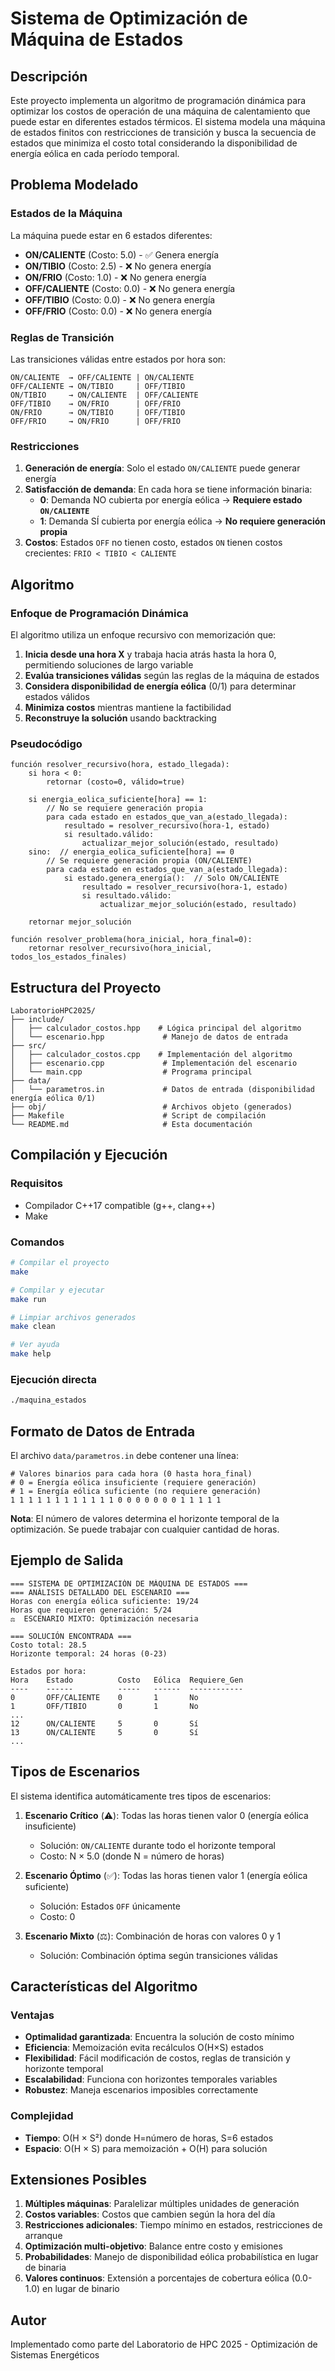 # Sistema de Optimización de Máquina de Estados

## Descripción

Este proyecto implementa un algoritmo de programación dinámica para optimizar los costos de operación de una máquina de calentamiento que puede estar en diferentes estados térmicos. El sistema modela una máquina de estados finitos con restricciones de transición y busca la secuencia de estados que minimiza el costo total considerando la disponibilidad de energía eólica en cada período temporal.

## Problema Modelado

### Estados de la Máquina

La máquina puede estar en 6 estados diferentes:
- **ON/CALIENTE** (Costo: 5.0) - ✅ Genera energía
- **ON/TIBIO** (Costo: 2.5) - ❌ No genera energía  
- **ON/FRIO** (Costo: 1.0) - ❌ No genera energía
- **OFF/CALIENTE** (Costo: 0.0) - ❌ No genera energía
- **OFF/TIBIO** (Costo: 0.0) - ❌ No genera energía
- **OFF/FRIO** (Costo: 0.0) - ❌ No genera energía

### Reglas de Transición

Las transiciones válidas entre estados por hora son:

```
ON/CALIENTE  → OFF/CALIENTE | ON/CALIENTE
OFF/CALIENTE → ON/TIBIO     | OFF/TIBIO
ON/TIBIO     → ON/CALIENTE  | OFF/CALIENTE
OFF/TIBIO    → ON/FRIO      | OFF/FRIO
ON/FRIO      → ON/TIBIO     | OFF/TIBIO
OFF/FRIO     → ON/FRIO      | OFF/FRIO
```

### Restricciones

1. **Generación de energía**: Solo el estado `ON/CALIENTE` puede generar energía
2. **Satisfacción de demanda**: En cada hora se tiene información binaria:
   - **0**: Demanda NO cubierta por energía eólica → **Requiere estado `ON/CALIENTE`**
   - **1**: Demanda SÍ cubierta por energía eólica → **No requiere generación propia**
3. **Costos**: Estados `OFF` no tienen costo, estados `ON` tienen costos crecientes: `FRIO < TIBIO < CALIENTE`

## Algoritmo

### Enfoque de Programación Dinámica

El algoritmo utiliza un enfoque recursivo con memorización que:

1. **Inicia desde una hora X** y trabaja hacia atrás hasta la hora 0, permitiendo soluciones de largo variable
2. **Evalúa transiciones válidas** según las reglas de la máquina de estados
3. **Considera disponibilidad de energía eólica** (0/1) para determinar estados válidos
4. **Minimiza costos** mientras mantiene la factibilidad
5. **Reconstruye la solución** usando backtracking

### Pseudocódigo

```
función resolver_recursivo(hora, estado_llegada):
    si hora < 0:
        retornar (costo=0, válido=true)
    
    si energia_eolica_suficiente[hora] == 1:
        // No se requiere generación propia
        para cada estado en estados_que_van_a(estado_llegada):
            resultado = resolver_recursivo(hora-1, estado)
            si resultado.válido:
                actualizar_mejor_solución(estado, resultado)
    sino:  // energia_eolica_suficiente[hora] == 0
        // Se requiere generación propia (ON/CALIENTE)
        para cada estado en estados_que_van_a(estado_llegada):
            si estado.genera_energía():  // Solo ON/CALIENTE
                resultado = resolver_recursivo(hora-1, estado)
                si resultado.válido:
                    actualizar_mejor_solución(estado, resultado)
    
    retornar mejor_solución

función resolver_problema(hora_inicial, hora_final=0):
    retornar resolver_recursivo(hora_inicial, todos_los_estados_finales)
```

## Estructura del Proyecto

```
LaboratorioHPC2025/
├── include/
│   ├── calculador_costos.hpp    # Lógica principal del algoritmo
│   └── escenario.hpp             # Manejo de datos de entrada
├── src/
│   ├── calculador_costos.cpp    # Implementación del algoritmo
│   ├── escenario.cpp             # Implementación del escenario
│   └── main.cpp                  # Programa principal
├── data/
│   └── parametros.in             # Datos de entrada (disponibilidad energía eólica 0/1)
├── obj/                          # Archivos objeto (generados)
├── Makefile                      # Script de compilación
└── README.md                     # Esta documentación
```

## Compilación y Ejecución

### Requisitos
- Compilador C++17 compatible (g++, clang++)
- Make

### Comandos

```bash
# Compilar el proyecto
make

# Compilar y ejecutar
make run

# Limpiar archivos generados
make clean

# Ver ayuda
make help
```

### Ejecución directa
```bash
./maquina_estados
```

## Formato de Datos de Entrada

El archivo `data/parametros.in` debe contener una línea:

```
# Valores binarios para cada hora (0 hasta hora_final)
# 0 = Energía eólica insuficiente (requiere generación)
# 1 = Energía eólica suficiente (no requiere generación)
1 1 1 1 1 1 1 1 1 1 1 1 0 0 0 0 0 0 0 1 1 1 1 1
```

**Nota**: El número de valores determina el horizonte temporal de la optimización. Se puede trabajar con cualquier cantidad de horas.

## Ejemplo de Salida

```
=== SISTEMA DE OPTIMIZACIÓN DE MÁQUINA DE ESTADOS ===
=== ANÁLISIS DETALLADO DEL ESCENARIO ===
Horas con energía eólica suficiente: 19/24
Horas que requieren generación: 5/24
⚖️  ESCENARIO MIXTO: Optimización necesaria

=== SOLUCIÓN ENCONTRADA ===
Costo total: 28.5
Horizonte temporal: 24 horas (0-23)

Estados por hora:
Hora    Estado          Costo   Eólica  Requiere_Gen
----    ------          -----   ------  ------------
0       OFF/CALIENTE    0       1       No
1       OFF/TIBIO       0       1       No
...
12      ON/CALIENTE     5       0       Sí
13      ON/CALIENTE     5       0       Sí
...
```

## Tipos de Escenarios

El sistema identifica automáticamente tres tipos de escenarios:

1. **Escenario Crítico** (⚠️): Todas las horas tienen valor 0 (energía eólica insuficiente)
   - Solución: `ON/CALIENTE` durante todo el horizonte temporal
   - Costo: N × 5.0 (donde N = número de horas)

2. **Escenario Óptimo** (✅): Todas las horas tienen valor 1 (energía eólica suficiente)
   - Solución: Estados `OFF` únicamente
   - Costo: 0

3. **Escenario Mixto** (⚖️): Combinación de horas con valores 0 y 1
   - Solución: Combinación óptima según transiciones válidas

## Características del Algoritmo

### Ventajas
- **Optimalidad garantizada**: Encuentra la solución de costo mínimo
- **Eficiencia**: Memoización evita recálculos O(H×S) estados
- **Flexibilidad**: Fácil modificación de costos, reglas de transición y horizonte temporal
- **Escalabilidad**: Funciona con horizontes temporales variables
- **Robustez**: Maneja escenarios imposibles correctamente

### Complejidad
- **Tiempo**: O(H × S²) donde H=número de horas, S=6 estados
- **Espacio**: O(H × S) para memoización + O(H) para solución

## Extensiones Posibles

1. **Múltiples máquinas**: Paralelizar múltiples unidades de generación
2. **Costos variables**: Costos que cambien según la hora del día  
3. **Restricciones adicionales**: Tiempo mínimo en estados, restricciones de arranque
4. **Optimización multi-objetivo**: Balance entre costo y emisiones
5. **Probabilidades**: Manejo de disponibilidad eólica probabilística en lugar de binaria
6. **Valores continuos**: Extensión a porcentajes de cobertura eólica (0.0-1.0) en lugar de binario

## Autor

Implementado como parte del Laboratorio de HPC 2025 - Optimización de Sistemas Energéticos 